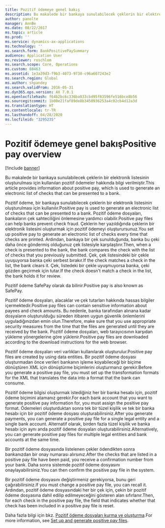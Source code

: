 ```yaml
---
title: Pozitif ödemeye genel bakış
description: Bu makalede bir bankaya sunulabilecek çeklerin bir elektronik listesinin oluşturulması için kullanılan pozitif ödemeler hakkında bilgi verilmiştir.
author: panolte
manager: AnnBe
ms.date: 08/22/2017
ms.topic: article
ms.prod: ''
ms.service: dynamics-ax-applications
ms.technology: ''
ms.search.form: BankPositivePaySummary
audience: Application User
ms.reviewer: roschlom
ms.search.scope: Core, Operations
ms.custom: 88463
ms.assetid: 1e3a39d3-f9b3-4073-9730-c96a607243e2
ms.search.region: Global
ms.author: shpandey
ms.search.validFrom: 2016-05-31
ms.dyn365.ops.version: AX 7.0.1
ms.openlocfilehash: f64b2bc6c336ba833cbd95f83596fe516bce8b56
ms.sourcegitcommit: 1b00e21faf89de8b3450936253a4c02cb4d12a3d
ms.translationtype: HT
ms.contentlocale: tr-TR
ms.lasthandoff: 04/28/2020
ms.locfileid: "3295235"
---
```

# <a name="positive-pay-overview"></a><span data-ttu-id="28bf4-103">Pozitif ödemeye genel bakış</span><span class="sxs-lookup"><span data-stu-id="28bf4-103">Positive pay overview</span></span>

[!include [banner](../includes/banner.md)]

<span data-ttu-id="28bf4-104">Bu makalede bir bankaya sunulabilecek çeklerin bir elektronik listesinin oluşturulması için kullanılan pozitif ödemeler hakkında bilgi verilmiştir.</span><span class="sxs-lookup"><span data-stu-id="28bf4-104">This article provides information about positive pay, which is used to generate an electronic list of checks that can be presented to a bank.</span></span> 

<span data-ttu-id="28bf4-105">Pozitif ödeme, bir bankaya sunulabilecek çeklerin bir elektronik listesinin oluşturulması için kullanılır.</span><span class="sxs-lookup"><span data-stu-id="28bf4-105">Positive pay is used to generate an electronic list of checks that can be presented to a bank.</span></span> <span data-ttu-id="28bf4-106">Pozitif ödeme dosyaları, bankaların çek sahteciliğini önlemesine yardımcı olabilir.</span><span class="sxs-lookup"><span data-stu-id="28bf4-106">Positive pay files can help banks prevent check fraud.</span></span> <span data-ttu-id="28bf4-107">Çeklerin her yazıldığında çeklerin bir elektronik listesini oluşturmak için pozitif ödemeyi oluşturursunuz.</span><span class="sxs-lookup"><span data-stu-id="28bf4-107">You set up positive pay to generate an electronic list of checks every time that checks are printed.</span></span> <span data-ttu-id="28bf4-108">Ardından, bankaya bir çek sunulduğunda, banka bu çeki daha önce göndermiş olduğunuz çek listesiyle karşılaştırır.</span><span class="sxs-lookup"><span data-stu-id="28bf4-108">Then, when a check is presented to the bank, the bank compares the check with the list of checks that you previously submitted.</span></span> <span data-ttu-id="28bf4-109">Çek, çek listesindeki bir çekle uyuşuyorsa banka çeki serbest bırakır.</span><span class="sxs-lookup"><span data-stu-id="28bf4-109">If the check matches a check in the list, the bank clears it.</span></span> <span data-ttu-id="28bf4-110">Çek, listedeki bir çekle uyuşmuyorsa banka, çeki gözden geçirmek için tutar.</span><span class="sxs-lookup"><span data-stu-id="28bf4-110">If the check doesn't match a check in the list, the bank holds it for review.</span></span>

<span data-ttu-id="28bf4-111">Pozitif ödeme SafePay olarak da bilinir.</span><span class="sxs-lookup"><span data-stu-id="28bf4-111">Positive pay is also known as SafePay.</span></span> 

<span data-ttu-id="28bf4-112">Pozitif ödeme dosyaları, alacaklar ve çek tutarları hakkında hassas bilgiler içermektedir.</span><span class="sxs-lookup"><span data-stu-id="28bf4-112">Positive pay files can contain sensitive information about payees and check amounts.</span></span> <span data-ttu-id="28bf4-113">Bu nedenle, banka tarafından alınana kadar dosyaların oluşturulduğu süreden itibaren uygun güvenlik önlemlerini uyguladığınızdan emin olun.</span><span class="sxs-lookup"><span data-stu-id="28bf4-113">Therefore, make sure that you use appropriate security measures from the time that the files are generated until they are received by the bank.</span></span> <span data-ttu-id="28bf4-114">Pozitif ödeme dosyaları, web tarayıcısının karşıdan yükleme yönergelerine göre yüklenir.</span><span class="sxs-lookup"><span data-stu-id="28bf4-114">Positive pay files are downloaded according to the download instructions for the web browser.</span></span> 

<span data-ttu-id="28bf4-115">Pozitif ödeme dosyaları veri varlıkları kullanılarak oluşturulur.</span><span class="sxs-lookup"><span data-stu-id="28bf4-115">Positive pay files are created by using data entities.</span></span> <span data-ttu-id="28bf4-116">Bir pozitif ödeme dosyası oluşturmadan önce verileri bankanın işleme koyabileceği bir biçime dönüştüren XML için dönüştürme biçimlerini oluşturmanız gerekir.</span><span class="sxs-lookup"><span data-stu-id="28bf4-116">Before you generate a positive pay file, you must set up the transformation formats for the XML that translates the data into a format that the bank can consume.</span></span> 

<span data-ttu-id="28bf4-117">Pozitif ödeme bilgisi oluşturmak istediğiniz her bir banka hesabı için, pozitif ödeme biçimini atamanız gerekir.</span><span class="sxs-lookup"><span data-stu-id="28bf4-117">For each bank account that you want to generate positive pay information for, you must assign the positive pay format.</span></span> <span data-ttu-id="28bf4-118">Ödemeleri oluşturduktan sonra tek bir tüzel kişilik ve tek bir banka hesabı için bir pozitif ödeme dosyası oluşturabilirsiniz.</span><span class="sxs-lookup"><span data-stu-id="28bf4-118">After you generate payments, you can generate a positive pay file for a single legal entity and a single bank account.</span></span> <span data-ttu-id="28bf4-119">Alternatif olarak, birden fazla tüzel kişilik ve banka hesabı için aynı anda pozitif ödeme dosyaları oluşturabilirsiniz.</span><span class="sxs-lookup"><span data-stu-id="28bf4-119">Alternatively, you can generate positive pay files for multiple legal entities and bank accounts at the same time.</span></span> 

<span data-ttu-id="28bf4-120">Bir pozitif ödeme dosyasında listelenen çekler ödendikten sonra bankanızdan bir onay numarası alırsınız.</span><span class="sxs-lookup"><span data-stu-id="28bf4-120">After the checks that are listed in a positive pay file have been paid, you receive a confirmation number from your bank.</span></span> <span data-ttu-id="28bf4-121">Daha sonra sistemde pozitif ödeme dosyasını onaylayabilirsiniz.</span><span class="sxs-lookup"><span data-stu-id="28bf4-121">You can then confirm the positive pay file in the system.</span></span> 

<span data-ttu-id="28bf4-122">Bir pozitif ödeme dosyasını değiştirmeniz gerekiyorsa, bunu geri çağırabilirsiniz.</span><span class="sxs-lookup"><span data-stu-id="28bf4-122">If you must change a positive pay file, you can recall it.</span></span> <span data-ttu-id="28bf4-123">Ardından, pozitif ödeme dosyasındaki her bir çek için, çekin bir pozitif ödeme dosyasına dahil edilip edilmeyeceğini gösteren alan sıfırlanır.</span><span class="sxs-lookup"><span data-stu-id="28bf4-123">Then, for each check in the positive pay file, the field that indicates whether that check has been included in a positive pay file is reset.</span></span>

<span data-ttu-id="28bf4-124">Daha fazla bilgi için bkz. [Pozitif ödeme dosyaları kurma ve oluşturma](set-up-generate-positive-pay-files.md).</span><span class="sxs-lookup"><span data-stu-id="28bf4-124">For more information, see [Set up and generate positive pay files](set-up-generate-positive-pay-files.md).</span></span>




